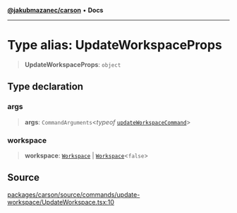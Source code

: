 [**@jakubmazanec/carson**](../README.md) • **Docs**

---

# Type alias: UpdateWorkspaceProps

> **UpdateWorkspaceProps**: `object`

## Type declaration

### args

> **args**: `CommandArguments`\<_typeof_
> [`updateWorkspaceCommand`](../variables/updateWorkspaceCommand.md)\>

### workspace

> **workspace**: [`Workspace`](../classes/Workspace.md) \|
> [`Workspace`](../classes/Workspace.md)\<`false`\>

## Source

[packages/carson/source/commands/update-workspace/UpdateWorkspace.tsx:10](https://github.com/jakubmazanec/js-tools/blob/45932621a19c677851f8bf60e4a28d217617972b/packages/carson/source/commands/update-workspace/UpdateWorkspace.tsx#L10)

